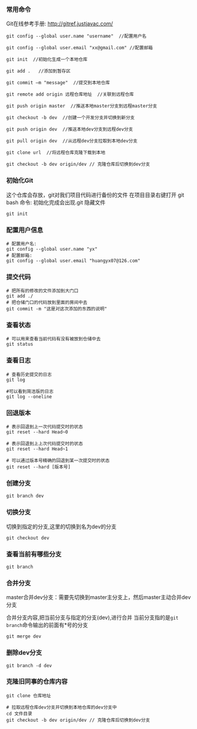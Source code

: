 ### 常用命令

Git在线参考手册: http://gitref.justjavac.com/

```shell
git config --global user.name "username"  //配置用户名

git config --global user.email "xx@gmail.com" //配置邮箱

git init  //初始化生成一个本地仓库 

git add .   //添加到暂存区

git commit –m "message"  //提交到本地仓库

git remote add origin 远程仓库地址  //关联到远程仓库

git push origin master  //推送本地master分支到远程master分支 

git checkout -b dev  //创建一个开发分支并切换到新分支 

git push origin dev  //推送本地dev分支到远程dev分支

git pull origin dev  //从远程dev分支拉取到本地dev分支

git clone url  //将远程仓库克隆下载到本地

git checkout -b dev origin/dev // 克隆仓库后切换到dev分支
```



### 初始化Git

这个仓库会存放，git对我们项目代码进行备份的文件
在项目目录右键打开 git bash
命令: 初始化完成会出现.git 隐藏文件

```shell
git init
```



### 配置用户信息

```shell
# 配置用户名:
git config --global user.name "yx"
# 配置邮箱:  
git config --global user.email "huangyx07@126.com"
```



### 提交代码

```shell
# 把所有的修改的文件添加到大门口
git add ./
# 把仓储门口的代码放到里面的房间中去
git commit -m "这是对这次添加的东西的说明"
```



### 查看状态

```shell
# 可以用来查看当前代码有没有被放到仓储中去
git status
```



### 查看日志

```shell
# 查看历史提交的日志
git log

#可以看到简洁版的日志
git log --oneline
```



### 回退版本

```shell
# 表示回退到上一次代码提交时的状态
git reset --hard Head~0

# 表示回退到上上次代码提交时的状态
git reset --hard Head~1

# 可以通过版本号精确的回退到某一次提交时的状态
git reset --hard [版本号]
```



### 创建分支

```shell
git branch dev
```



### 切换分支

切换到指定的分支,这里的切换到名为dev的分支

```shell
git checkout dev
```



### 查看当前有哪些分支

```shell
git branch
```



### 合并分支

master合并dev分支：需要先切换到master主分支上，然后master主动合并dev分支

合并分支内容,把当前分支与指定的分支(dev),进行合并
当前分支指的是`git branch`命令输出的前面有*号的分支

```shell
git merge dev
```



### 删除dev分支

```shell
git branch -d dev
```



### 克隆旧同事的仓库内容

```shell
git clone 仓库地址

# 拉取远程仓库dev分支并切换到本地仓库的dev分支中
cd 文件目录
git checkout -b dev origin/dev // 克隆仓库后切换到dev分支
```

